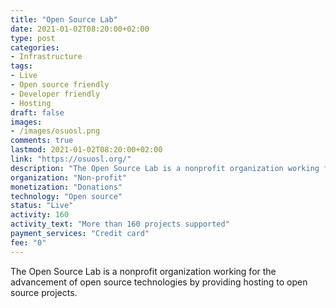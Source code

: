 ```yaml
---
title: "Open Source Lab"
date: 2021-01-02T08:20:00+02:00
type: post
categories:
- Infrastructure
tags:
- Live
- Open source friendly
- Developer friendly
- Hosting
draft: false
images:
- /images/osuosl.png
comments: true
lastmod: 2021-01-02T08:20:00+02:00
link: "https://osuosl.org/"
description: "The Open Source Lab is a nonprofit organization working for the advancement of open source technologies by providing hosting to open source projects."
organization: "Non-profit"
monetization: "Donations"
technology: "Open source"
status: "Live"
activity: 160
activity_text: "More than 160 projects supported"
payment_services: "Credit card"
fee: "0"
---
```


The Open Source Lab is a nonprofit organization working for the advancement of open source technologies by providing hosting to open source projects.<!--more-->


